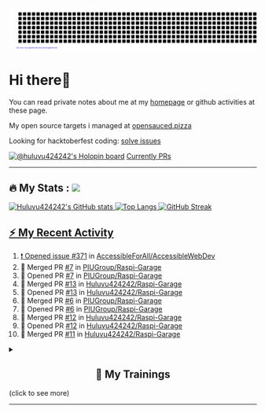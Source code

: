 ![gitartwork](gitartwork.svg)
# Hi there👋

You can read private notes about me at my [homepage](https://huluvu424242.github.io/home/) or github activities at these page.

My open source targets i managed at <a target="_blank" href="https://opensauced.pizza/">opensauced.pizza</a>

Looking for hacktoberfest coding: <a target="_blank" href="https://github.com/search?q=label:hacktoberfest+state:open+type:issue">solve issues</a>

[![@huluvu424242's Holopin board](https://holopin.io/api/user/board?user=huluvu424242)](https://holopin.io/@huluvu424242)
<a target="_blank" href="https://hacktoberfestchecker.jenko.me/user/Huluvu424242">Currently PRs</a>

---

## :fire: My Stats : <a href="https://github.com/Huluvu424242"><img src="https://img.shields.io/github/followers/Huluvu424242?label=follow&style=social" />
  
<!--p align="center"-->
<img alt="Huluvu424242's GitHub stats" src="https://github-readme-stats.vercel.app/api?username=Huluvu424242&show_icons=true&theme=vision-friendly-dark" width="33%" />
<img alt="Top Langs" src="https://github-readme-stats.vercel.app/api/top-langs/?username=Huluvu424242&layout=compact&theme=vision-friendly-dark" width="30%" />
<img alt="GitHub Streak" src="http://github-readme-streak-stats.herokuapp.com?user=Huluvu424242&theme=vision-friendly-dark&date_format=j%20M%5B%20Y%5D" width="33%" />
<!--/p-->
  
<!--script 
    type="module" 
    src='https://unpkg.com/@huluvu424242/honey-chucknorris-jokes@0.0.1/dist/honey-chucknorris-jokes/honey-chucknorris-jokes.js'>
</script>
<honey-chucknorris-jokes /-->

## :zap: My Recent Activity

<!--START_SECTION:activity-->
1. ❗ Opened issue [#371](https://github.com/AccessibleForAll/AccessibleWebDev/issues/371) in [AccessibleForAll/AccessibleWebDev](https://github.com/AccessibleForAll/AccessibleWebDev)
2. 🎉 Merged PR [#7](https://github.com/PIUGroup/Raspi-Garage/pull/7) in [PIUGroup/Raspi-Garage](https://github.com/PIUGroup/Raspi-Garage)
3. 💪 Opened PR [#7](https://github.com/PIUGroup/Raspi-Garage/pull/7) in [PIUGroup/Raspi-Garage](https://github.com/PIUGroup/Raspi-Garage)
4. 🎉 Merged PR [#13](https://github.com/Huluvu424242/Raspi-Garage/pull/13) in [Huluvu424242/Raspi-Garage](https://github.com/Huluvu424242/Raspi-Garage)
5. 💪 Opened PR [#13](https://github.com/Huluvu424242/Raspi-Garage/pull/13) in [Huluvu424242/Raspi-Garage](https://github.com/Huluvu424242/Raspi-Garage)
6. 🎉 Merged PR [#6](https://github.com/PIUGroup/Raspi-Garage/pull/6) in [PIUGroup/Raspi-Garage](https://github.com/PIUGroup/Raspi-Garage)
7. 💪 Opened PR [#6](https://github.com/PIUGroup/Raspi-Garage/pull/6) in [PIUGroup/Raspi-Garage](https://github.com/PIUGroup/Raspi-Garage)
8. 🎉 Merged PR [#12](https://github.com/Huluvu424242/Raspi-Garage/pull/12) in [Huluvu424242/Raspi-Garage](https://github.com/Huluvu424242/Raspi-Garage)
9. 💪 Opened PR [#12](https://github.com/Huluvu424242/Raspi-Garage/pull/12) in [Huluvu424242/Raspi-Garage](https://github.com/Huluvu424242/Raspi-Garage)
10. 🎉 Merged PR [#11](https://github.com/Huluvu424242/Raspi-Garage/pull/11) in [Huluvu424242/Raspi-Garage](https://github.com/Huluvu424242/Raspi-Garage)
<!--END_SECTION:activity-->
  
  
<details>   
  <summary> <h2 align="center">🌱 My Trainings</h2> (click to see more)</summary>
  
  <a  target="_blank" href="https://www.flickr.com/photos/huluvu424242/albums/72157628149627159" title="Zertifikate"><img src="https://live.staticflickr.com/7007/6401185011_d67d8dd4e4_c.jpg" width="100%" height="10%" alt="Zertifikate"></a>
  
</details>


--- 



<!--
**Huluvu424242/huluvu424242** is a ✨ _special_ ✨ repository because its `README.md` (this file) appears on your GitHub profile.

Here are some ideas to get you started:

- 🔭 I’m currently working on ...
- 🌱 I’m currently learning ...
- 👯 I’m looking to collaborate on ...
- 🤔 I’m looking for help with ...
- 💬 Ask me about ...
- 📫 How to reach me: ...
- 😄 Pronouns: ...
- ⚡ Fun fact: ...
-->
